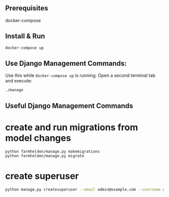 ## Prerequisites
docker-compose

## Install & Run
```bash
docker-compose up
```

## Use Django Management Commands:
Use this while `docker-compose up` is running. Open a second terminal tab and execute:
```bash
./manage
```

## Useful Django Management Commands
# create and run migrations from model changes
```bash
python farmhelden/manage.py makemigrations
python farmhelden/manage.py migrate
```

# create superuser
```bash
python manage.py createsuperuser --email admin@example.com --username admin
``` 
